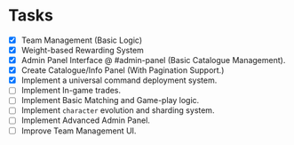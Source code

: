 # Tasks

- [x] Team Management (Basic Logic)
- [x] Weight-based Rewarding System
- [x] Admin Panel Interface @ #admin-panel (Basic Catalogue Management).
- [x] Create Catalogue/Info Panel (With Pagination Support.)
- [x] Implement a universal command deployment system.
- [ ] Implement In-game trades.
- [ ] Implement Basic Matching and Game-play logic.
- [ ] Implement `character` evolution and sharding system.
- [ ] Implement Advanced Admin Panel.
- [ ] Improve Team Management UI. 
